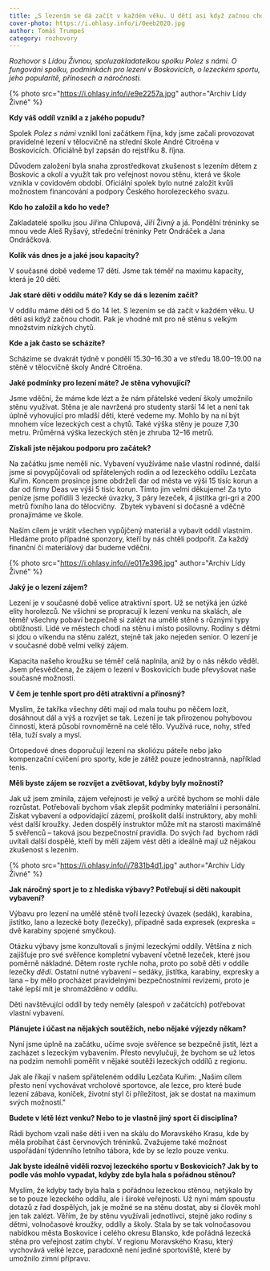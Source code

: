 ```yaml
---
title: „S lezením se dá začít v každém věku. U dětí asi když začnou chodit."
cover-photo: https://i.ohlasy.info/i/0eeb2020.jpg
author: Tomáš Trumpeš
category: rozhovory
---
```


*Rozhovor s Lídou Živnou, spoluzakladatelkou spolku Polez s námi. O fungování spolku, podmínkách pro lezení v Boskovicích, o lezeckém sportu, jeho popularitě, přínosech a náročnosti.*

{% photo src="https://i.ohlasy.info/i/e9e2257a.jpg" author="Archiv Lídy Živné" %}

**Kdy váš oddíl vznikl a z jakého popudu?**

Spolek *Polez s námi* vznikl loni začátkem října, kdy jsme začali provozovat pravidelné lezení v tělocvičně na střední škole André Citroëna v Boskovicích. Oficiálně byl zapsán do rejstříku 8. října.

Důvodem založení byla snaha zprostředkovat zkušenost s lezením dětem z Boskovic a okolí a využít tak pro veřejnost novou stěnu, která ve škole vznikla v covidovém období. Oficiální spolek bylo nutné založit kvůli možnostem financování a podpory Českého horolezeckého svazu. 

**Kdo ho založil a kdo ho vede?**

Zakladatelé spolku jsou Jiřina Chlupová, Jiří Živný a já. Pondělní tréninky se mnou vede Aleš Ryšavý, středeční tréninky Petr Ondráček a Jana Ondráčková.

**Kolik vás dnes je a jaké jsou kapacity?**

V současné době vedeme 17 dětí. Jsme tak téměř na maximu kapacity, která je 20 dětí.

**Jak staré děti v oddílu máte? Kdy se dá s lezením začít?**

V oddílu máme děti od 5 do 14 let. S lezením se dá začít v každém věku. U dětí asi když začnou chodit. Pak je vhodné mít pro ně stěnu s velkým množstvím nízkých chytů.

**Kde a jak často se scházíte?**

Scházíme se dvakrát týdně v pondělí 15.30–16.30 a ve středu 18.00–19.00 na stěně v tělocvičně školy André Citroëna.

**Jaké podmínky pro lezení máte? Je stěna vyhovující?**

Jsme vděční, že máme kde lézt a že nám přátelské vedení školy umožnilo stěnu využívat. Stěna je ale navržená pro studenty starší 14 let a není tak úplně vyhovující pro mladší děti, které vedeme my. Mohlo by na ní být mnohem více lezeckých cest a chytů. Také výška stěny je pouze 7,30 metru. Průměrná výška lezeckých stěn je zhruba 12–16 metrů.

**Získali jste nějakou podporu pro začátek?**

Na začátku jsme neměli nic. Vybavení využíváme naše vlastní rodinné, další jsme si povypůjčovali od spřátelených rodin a od lezeckého oddílu Lezčata Kuřim. Koncem prosince jsme obdrželi dar od města ve výši 15 tisíc korun a dar od firmy Deas ve výši 5 tisíc korun. Tímto jim velmi děkujeme! Za tyto peníze jsme pořídili 3 lezecké úvazky, 3 páry lezeček, 4 jistítka gri-gri a 200 metrů fixního lana do tělocvičny.  Zbytek vybavení si dočasně a vděčně pronajímáme ve škole. 

Naším cílem je vrátit všechen vypůjčený materiál a vybavit oddíl vlastním. Hledáme proto případné sponzory, kteří by nás chtěli podpořit. Za každý finanční či materiálový dar budeme vděčni.

{% photo src="https://i.ohlasy.info/i/e017e396.jpg" author="Archiv Lídy Živné" %}

**Jaký je o lezení zájem?**

Lezení je v současné době velice atraktivní sport. Už se netýká jen úzké elity horolezců. Ne všichni se propracují k lezení venku na skalách, ale téměř všechny pobaví bezpečně si zalézt na umělé stěně s různými typy obtížnosti. Lidé ve městech chodí na stěnu i místo posilovny. Rodiny s dětmi si jdou o víkendu na stěnu zalézt, stejně tak jako nejeden senior. O lezení je v současné době velmi velký zájem.

Kapacita našeho kroužku se téměř celá naplnila, aniž by o nás někdo věděl. Jsem přesvědčena, že zájem o lezení v Boskovicích bude převyšovat naše současné možnosti.

**V čem je tenhle sport pro děti atraktivní a přínosný?**

Myslím, že takřka všechny děti mají od mala touhu po něčem lozit, dosáhnout dál a výš a rozvíjet se tak. Lezení je tak přirozenou pohybovou činností, která působí rovnoměrně na celé tělo. Využívá ruce, nohy, střed těla, tuží svaly a mysl. 

Ortopedové dnes doporučují lezení na skoliózu páteře nebo jako kompenzační cvičení pro sporty, kde je zátěž pouze jednostranná, například tenis.

**Měli byste zájem se rozvíjet a zvětšovat, kdyby byly možnosti?**

Jak už jsem zmínila, zájem veřejnosti je velký a určitě bychom se mohli dále rozrůstat. Potřebovali bychom však zlepšit podmínky materiální i personální. Získat vybavení a odpovídající zázemí, proškolit další instruktory, aby mohli vést další kroužky. Jeden dospělý instruktor může mít na starosti maximálně 5 svěřenců – taková jsou bezpečnostní pravidla. Do svých řad  bychom rádi uvítali další dospělé, kteří by měli zájem vést děti a ideálně mají už nějakou zkušenost s lezením.

{% photo src="https://i.ohlasy.info/i/7831b4d1.jpg" author="Archiv Lídy Živné" %}

**Jak náročný sport je to z hlediska výbavy? Potřebují si děti nakoupit vybavení?**

Výbavu pro lezení na umělé stěně tvoří lezecký úvazek (sedák), karabina, jistítko, lano a lezecké boty (lezečky), případně sada expresek (expreska = dvě karabiny spojené smyčkou).

Otázku výbavy jsme konzultovali s jinými lezeckými oddíly. Většina z nich zajišťuje pro své svěřence kompletní vybavení včetně lezeček, které jsou poměrně nákladné. Dětem roste rychle noha, proto po sobě děti v oddíle lezečky *dědí*. Ostatní nutné vybavení – sedáky, jistítka, karabiny, expresky a lana – by mělo procházet pravidelnými bezpečnostními revizemi, proto je také lepší mít je shromážděno v oddílu.

Děti navštěvující oddíl by tedy neměly (alespoň v začátcích) potřebovat vlastní vybavení.

**Plánujete i účast na nějakých soutěžích, nebo nějaké výjezdy někam?**

Nyní jsme úplně na začátku, učíme svoje svěřence se bezpečně jistit, lézt a zacházet s lezeckým vybavením. Přesto nevylučuji, že bychom se už letos na podzim nemohli poměřit v nějaké soutěži lezeckých oddílů z regionu.

Jak ale říkají v našem spřáteleném oddílu Lezčata Kuřim: „Našim cílem přesto není vychovávat vrcholové sportovce, ale lezce, pro které bude lezení zábava, koníček, životní styl či příležitost, jak se dostat na maximum svých možností."

**Budete v létě lézt venku? Nebo to je vlastně jiný sport či disciplína?**

Rádi bychom vzali naše děti i ven na skálu do Moravského Krasu, kde by měla probíhat část červnových tréninků. Zvažujeme také možnost uspořádání týdenního letního tábora, kde by se lezlo pouze venku.

**Jak byste ideálně viděli rozvoj lezeckého sportu v Boskovicích? Jak by to podle vás mohlo vypadat, kdyby zde byla hala s pořádnou stěnou?**

Myslím, že kdyby tady byla hala s pořádnou lezeckou stěnou, netýkalo by se to pouze lezeckého oddílu, ale i široké veřejnosti. Už nyní mám spoustu dotazů z řad dospělých, jak je možné se na stěnu dostat, aby si člověk mohl jen tak zalézt. Věřím, že by stěnu využívali jednotlivci, stejně jako rodiny s dětmi, volnočasové kroužky, oddíly a školy. Stala by se tak volnočasovou nabídkou města Boskovice i celého okresu Blansko, kde pořádná lezecká stěna pro veřejnost zatím chybí. V regionu Moravského Krasu, který vychovává velké lezce, paradoxně není jediné sportoviště, které by umožnilo zimní přípravu.